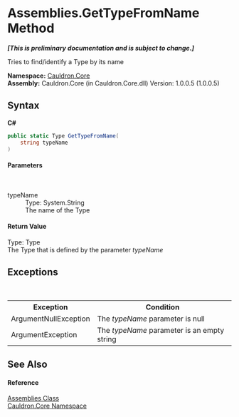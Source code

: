 # Assemblies.GetTypeFromName Method 
 _**\[This is preliminary documentation and is subject to change.\]**_

Tries to find/identify a Type by its name

**Namespace:**&nbsp;<a href="N_Cauldron_Core">Cauldron.Core</a><br />**Assembly:**&nbsp;Cauldron.Core (in Cauldron.Core.dll) Version: 1.0.0.5 (1.0.0.5)

## Syntax

**C#**<br />
``` C#
public static Type GetTypeFromName(
	string typeName
)
```


#### Parameters
&nbsp;<dl><dt>typeName</dt><dd>Type: System.String<br />The name of the Type</dd></dl>

#### Return Value
Type: Type<br />The Type that is defined by the parameter *typeName*

## Exceptions
&nbsp;<table><tr><th>Exception</th><th>Condition</th></tr><tr><td>ArgumentNullException</td><td>The *typeName* parameter is null</td></tr><tr><td>ArgumentException</td><td>The *typeName* parameter is an empty string</td></tr></table>

## See Also


#### Reference
<a href="T_Cauldron_Core_Assemblies">Assemblies Class</a><br /><a href="N_Cauldron_Core">Cauldron.Core Namespace</a><br />